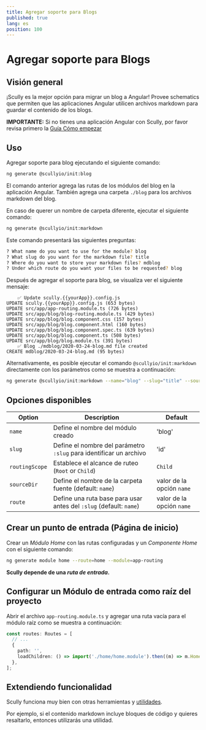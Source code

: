 ```yaml
---
title: Agregar soporte para Blogs
published: true
lang: es
position: 100
---
```


# Agregar soporte para Blogs

## Visión general

¡Scully es la mejor opción para migrar un blog a Angular!
Provee schematics que permiten que las aplicaciones Angular utilicen archivos markdown para guardar el contenido de los blogs.

**IMPORTANTE:** Si no tienes una aplicación Angular con Scully, por favor revisa primero la [Guía Cómo empezar](/docs/learn/getting-started/requirements)

## Uso

Agregar soporte para blog ejecutando el siguiente comando:

```bash
ng generate @scullyio/init:blog
```

El comando anterior agrega las rutas de los módulos del blog en la aplicación Angular.
También agrega una carpeta `./blog` para los archivos markdown del blog.

En caso de querer un nombre de carpeta diferente, ejecutar el siguiente comando:

```bash
ng generate @scullyio/init:markdown
```

Este comando presentará las siguientes preguntas:

```bash
? What name do you want to use for the module? blog
? What slug do you want for the markdown file? title
? Where do you want to store your markdown files? mdblog
? Under which route do you want your files to be requested? blog
```

Después de agregar el soporte para blog, se visualiza ver el siguiente mensaje:

```output
    ✅️ Update scully.{{yourApp}}.config.js
UPDATE scully.{{yourApp}}.config.js (653 bytes)
UPDATE src/app/app-routing.module.ts (726 bytes)
UPDATE src/app/blog/blog-routing.module.ts (429 bytes)
UPDATE src/app/blog/blog.component.css (157 bytes)
UPDATE src/app/blog/blog.component.html (160 bytes)
UPDATE src/app/blog/blog.component.spec.ts (639 bytes)
UPDATE src/app/blog/blog.component.ts (508 bytes)
UPDATE src/app/blog/blog.module.ts (391 bytes)
    ✅️ Blog ./mdblog/2020-03-24-blog.md file created
CREATE mdblog/2020-03-24-blog.md (95 bytes)
```

Alternativamente, es posible ejecutar el comando `@scullyio/init:markdown` directamente con los parámetros como se muestra a continuación:

```bash
ng generate @scullyio/init:markdown --name="blog" --slug="title" --source-dir="mdblog" --route="blog"
```

## Opciones disponibles

| Option         | Description                                                        | Default                   |
| -------------- | ------------------------------------------------------------------ | ------------------------- |
| `name`         | Define el nombre del módulo creado                                 | 'blog'                    |
| `slug`         | Define el nombre del parámetro `:slug` para identificar un archivo | 'id'                      |
| `routingScope` | Establece el alcance de ruteo (`Root` or `Child`)                  | `Child`                   |
| `sourceDir`    | Define el nombre de la carpeta fuente (default: `name`)            | valor de la opción `name` |
| `route`        | Define una ruta base para usar antes del `:slug` (default: `name`) | valor de la opción `name` |

## Crear un punto de entrada (Página de inicio)

Crear un _Módulo Home_ con las rutas configuradas y un _Componente Home_ con el siguiente comando:

```bash
ng generate module home --route=home --module=app-routing
```

**Scully depende de una _ruta de entrada_.**

## Configurar un Módulo de entrada como raíz del proyecto

Abrir el archivo `app-routing.module.ts` y agregar una ruta vacía para el módulo raíz como se muestra a continuación:

```typescript
const routes: Routes = [
  // ...
  {
    path: '',
    loadChildren: () => import('./home/home.module').then((m) => m.HomeModule),
  },
];
```

## Extendiendo funcionalidad

Scully funciona muy bien con otras herramientas y [utilidades](/docs/Reference/utilities/overview).

Por ejemplo, si el contenido markdown incluye bloques de código y quieres resaltarlo, entonces utilizarás una utilidad.
